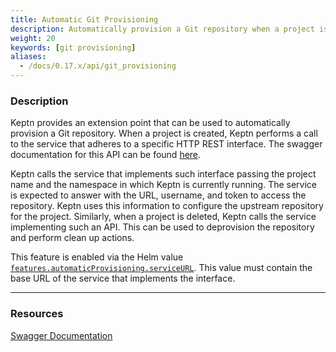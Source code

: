 ```yaml
---
title: Automatic Git Provisioning
description: Automatically provision a Git repository when a project is created.
weight: 20
keywords: [git provisioning]
aliases:
  - /docs/0.17.x/api/git_provisioning
---
```



### Description

Keptn provides an extension point that can be used to automatically provision a Git repository.
When a project is created, Keptn performs a call to the service that adheres to a specific HTTP REST interface. The swagger documentation for this API can be found [here](../../../../api/).

Keptn calls the service that implements such interface passing the project name and the namespace in which Keptn is currently running. The service is expected to answer with the URL, username, and token to access the repository. Keptn uses this information to configure the upstream repository for the project.
Similarly, when a project is deleted, Keptn calls the service implementing such an API. This can be used to deprovision the repository and perform clean up actions.

This feature is enabled via the Helm value [`features.automaticProvisioning.serviceURL`](https://github.com/keptn/keptn/blob/0.17.0/installer/manifests/keptn/values.yaml#L36). This value must contain the base URL of the service that implements the interface.

---

### Resources

[Swagger Documentation](../../../../api/)
